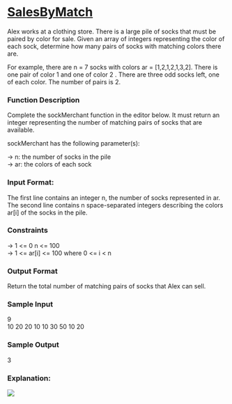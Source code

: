 # <a href="https://www.hackerrank.com/challenges/sock-merchant/problem?h_l=interview&playlist_slugs%5B%5D=interview-preparation-kit&playlist_slugs%5B%5D=warmup">SalesByMatch<a/>
Alex works at a clothing store. There is a large pile of socks that must be paired by color for sale. Given an array of integers representing the color of each sock, determine how many pairs of socks with matching colors there are.

For example, there are n = 7 socks with colors ar = [1,2,1,2,1,3,2]. There is one pair of color 1 and one of color 2 . There are three odd socks left, one of each color. The number of pairs is 2.

### Function Description <br>

Complete the sockMerchant function in the editor below. It must return an integer representing the number of matching pairs of socks that are available. <br>

sockMerchant has the following parameter(s):

-> n: the number of socks in the pile <br>
-> ar: the colors of each sock <br>


### Input Format: <br>

The first line contains an integer n, the number of socks represented in ar. <br>
The second line contains n space-separated integers describing the colors ar[i] of the socks in the pile.

### Constraints
-> 1 <= 0 n <= 100 <br>
-> 1 <= ar[i] <= 100 where 0 <= i < n <br>

### Output Format

Return the total number of matching pairs of socks that Alex can sell. <br>

### Sample Input

9 <br>
10 20 20 10 10 30 50 10 20 <br>


### Sample Output

3 <br>

### Explanation:

<img src="https://s3.amazonaws.com/hr-challenge-images/25168/1474122392-c7b9097430-sock.png"/>
